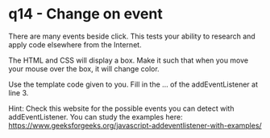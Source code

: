 # q14 - Change on event

There are many events beside click. This tests your ability to research and apply code elsewhere from the Internet.

The HTML and CSS will display a box. Make it such that when you move your mouse over the box, it will change color.

Use the template code given to you. Fill in the ... of the addEventListener at line 3.

Hint:
Check this website for the possible events you can detect with addEventListener. You can study the examples here: https://www.geeksforgeeks.org/javascript-addeventlistener-with-examples/
